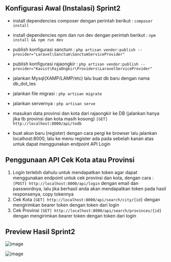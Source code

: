## Konfigurasi Awal (Instalasi) Sprint2

- install dependencies composer dengan perintah berikut :
`composer install`

- install dependencies npm dan run dev dengan perintah berikut : 
`npm install && npm run dev`

- publish konfigurasi sanctum :
`php artisan vendor:publish --provider="Laravel\Sanctum\SanctumServiceProvider"`

- publish konfigurasi rajaongkir : 
`php artisan vendor:publish --provider="Kavist\RajaOngkir\Providers\LaravelServiceProvider"`

- jalankan Mysql(XAMP/LAMP/etc) lalu buat db baru dengan nama db_dot_tes

- jalankan file migrasi :
`php artisan migrate`

- jalankan servernya :
`php artisan serve`

- masukan data provinsi dan kota dari rajaongkir ke DB (jalankan hanya jika tb provinsi dan kota masih kosong)
`[GET] http://localhost:8000/api/todb`

- buat akun baru (register) dengan cara pergi ke browser lalu jalankan localhost:8000, lalu ke menu register ada pada sebelah kanan atas untuk dapat menggunakan endpoint API Login


## Penggunaan API Cek Kota atau Provinsi

1. Login terlebih dahulu untuk mendapatkan token agar dapat menggunakan endpoint untuk cek provinsi dan kota, dengan cara :
   `[POST] http://localhost:8000/api/login` dengan email dan passwordnya, lalu jika berhasil anda akan mendapatkan token pada hasil responsenya, copy tokennya
3. Cek Kota
   `[GET] http://localhost:8000/api/search/city/{id}` dengan mengirimkan bearer token dengan token dari login
3. Cek Provinsi
   `[GET] http://localhost:8000/api/search/provinces/{id}` dengan mengirimkan bearer token dengan token dari login
   
   
## Preview Hasil Sprint2

![image](https://user-images.githubusercontent.com/59794929/198876164-dc98af6e-e579-44ab-88df-2f3be1c005bb.png)

![image](https://user-images.githubusercontent.com/59794929/198876179-fb33c8a3-b257-4ff0-91c1-384aefb254e3.png)

